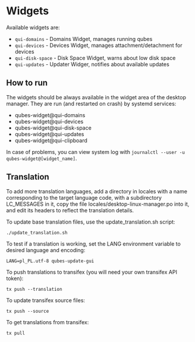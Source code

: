# Widgets

Available widgets are:
- `qui-domains` - Domains Widget, manages running qubes
- `qui-devices` - Devices Widget, manages attachment/detachment for devices
- `qui-disk-space` - Disk Space Widget, warns about low disk space
- `qui-updates` - Updater Widger, notifies about available updates

## How to run

The widgets should be always available in the widget area of the desktop manager.
They are run (and restarted on crash) by systemd services:
- qubes-widget@qui-domains
- qubes-widget@qui-devices
- qubes-widget@qui-disk-space
- qubes-widget@qui-updates
- qubes-widget@qui-clipboard

In case of problems, you can view system log with `journalctl --user -u qubes-widget@[widget_name]`.

## Translation

To add more translation languages, add a directory in locales with a name corresponding to the target language code, with a subdirectory LC\_MESSAGES in it, copy the file locales/desktop-linux-manager.po into it, and edit its headers to reflect the translation details.

To update base translation files, use the update\_translation.sh script:

`./update_translation.sh`

To test if a translation is working, set the LANG environment variable to desired language and encoding:

`LANG=pl_PL.utf-8 qubes-update-gui`

To push translations to transifex (you will need your own transifex API token):

`tx push --translation`

To update transifex source files:

`tx push --source`

To get translations from transifex:

`tx pull`
